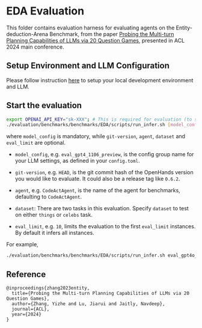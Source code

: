# EDA Evaluation

This folder contains evaluation harness for evaluating agents on the Entity-deduction-Arena Benchmark, from the paper [Probing the Multi-turn Planning Capabilities of LLMs via 20 Question Games](https://arxiv.org/abs/2310.01468), presented in ACL 2024 main conference.

## Setup Environment and LLM Configuration

Please follow instruction [here](../README.md#setup) to setup your local development environment and LLM.


## Start the evaluation


```bash
export OPENAI_API_KEY="sk-XXX"; # This is required for evaluation (to simulate another party of conversation)
./evaluation/benchmarks/benchmarks/EDA/scripts/run_infer.sh [model_config] [git-version] [agent] [dataset] [eval_limit]
```

where `model_config` is mandatory, while `git-version`, `agent`, `dataset` and `eval_limit` are optional.

- `model_config`, e.g. `eval_gpt4_1106_preview`, is the config group name for your
LLM settings, as defined in your `config.toml`.

- `git-version`, e.g. `HEAD`, is the git commit hash of the OpenHands version you would
like to evaluate. It could also be a release tag like `0.6.2`.

- `agent`, e.g. `CodeActAgent`, is the name of the agent for benchmarks, defaulting
to `CodeActAgent`.

- `dataset`: There are two tasks in this evaluation. Specify `dataset` to test on either `things` or `celebs` task.

- `eval_limit`, e.g. `10`, limits the evaluation to the first `eval_limit` instances. By default it infers all instances.

For example,

```bash
./evaluation/benchmarks/benchmarks/EDA/scripts/run_infer.sh eval_gpt4o_2024_05_13 0.6.2 CodeActAgent things
```

## Reference
```
@inproceedings{zhang2023entity,
  title={Probing the Multi-turn Planning Capabilities of LLMs via 20 Question Games},
  author={Zhang, Yizhe and Lu, Jiarui and Jaitly, Navdeep},
  journal={ACL},
  year={2024}
}
```
